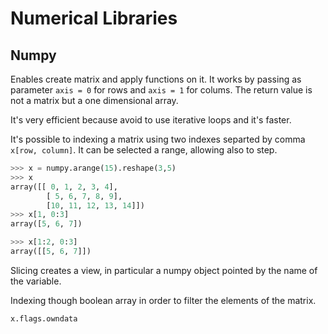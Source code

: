 # Numerical Libraries

## Numpy
Enables create matrix and apply functions on it.
It works by passing as parameter `axis = 0` for rows and `axis = 1` for colums. The return value is not a matrix but a one dimensional array.

It's very efficient because avoid to use iterative loops and it's faster. 

It's possible to indexing a matrix using two indexes separted by comma `x[row, column]`. It can be selected a range, allowing also to step. 

```python
>>> x = numpy.arange(15).reshape(3,5)
>>> x
array([[ 0, 1, 2, 3, 4],
        [ 5, 6, 7, 8, 9],
        [10, 11, 12, 13, 14]])
>>> x[1, 0:3]
array([5, 6, 7])

>>> x[1:2, 0:3]
array([[5, 6, 7]])
```
Slicing creates a view, in particular a numpy object pointed by the name of the variable. 

Indexing though boolean array in order to filter the elements of the matrix.

`x.flags.owndata` 